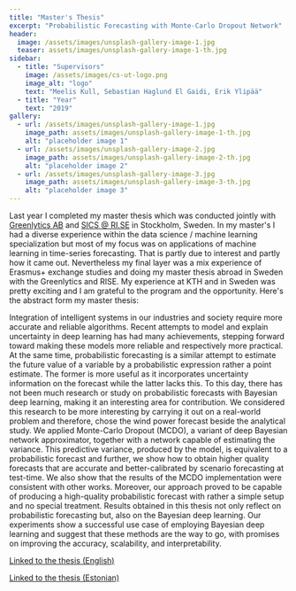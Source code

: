 ```yaml
---
title: "Master's Thesis"
excerpt: "Probabilistic Forecasting with Monte-Carlo Dropout Network"
header:
  image: /assets/images/unsplash-gallery-image-1.jpg
  teaser: assets/images/unsplash-gallery-image-1-th.jpg
sidebar:
  - title: "Supervisors"
    image: /assets/images/cs-ut-logo.png 
    image_alt: "logo"
    text: "Meelis Kull, Sebastian Haglund El Gaidi, Erik Ylipää"
  - title: "Year"
    text: "2019"
gallery:
  - url: /assets/images/unsplash-gallery-image-1.jpg
    image_path: assets/images/unsplash-gallery-image-1-th.jpg
    alt: "placeholder image 1"
  - url: /assets/images/unsplash-gallery-image-2.jpg
    image_path: assets/images/unsplash-gallery-image-2-th.jpg
    alt: "placeholder image 2"
  - url: /assets/images/unsplash-gallery-image-3.jpg
    image_path: assets/images/unsplash-gallery-image-3-th.jpg
    alt: "placeholder image 3"
---
```


Last year I completed my master thesis which was conducted jointly with [Greenlytics AB](https://greenlytics.io/) and [SICS @ RI.SE](https://www.ri.se/sv?refdom=sics.se) in Stockholm, Sweden. In my master's I had a diverse experience within the data science / machine learning specialization but most of my focus was on applications of machine learning in time-series forecasting. That is partly due to interest and partly how it came out. Nevertheless my final layer was a mix experience of Erasmus+ exchange studies and doing my master thesis abroad in Sweden with the Greenlytics and RISE. My experience at KTH and in Sweden was pretty exciting and I am grateful to the program and the opportunity. Here's the abstract form my master thesis:

<!--{% include gallery caption="This is a sample gallery to go along with this case study." %}-->

Integration of intelligent systems in our industries and society require more accurate and reliable algorithms. Recent attempts to model and explain uncertainty in deep learning has had many achievements, stepping forward toward making these models more reliable and respectively more practical. At the same time, probabilistic forecasting is a similar attempt to estimate the future value of a variable by a probabilistic expression rather a point estimate. The former is more useful as it incorporates uncertainty information on the forecast while the latter lacks this. To this day, there has not been much research or study on probabilistic forecasts with Bayesian deep learning, making it an interesting area for contribution. We considered this research to be more interesting by carrying it out on a real-world problem and therefore, chose the wind power forecast beside the analytical study. We applied Monte-Carlo Dropout (MCDO), a variant of deep Bayesian network approximator, together with a network capable of estimating the variance. This predictive variance, produced by the model, is equivalent to a probabilistic forecast and further, we show how to obtain higher quality forecasts that are accurate and better-calibrated by scenario forecasting at test-time. We also show that the results of the MCDO implementation were consistent with other works. Moreover, our approach proved to be capable of producing a high-quality probabilistic forecast with rather a simple setup and no special treatment. Results obtained in this thesis not only reflect on probabilistic forecasting but, also on the Bayesian deep learning. Our experiments show a successful use case of employing Bayesian deep learning and suggest that these methods are the way to go, with promises on improving the accuracy, scalability, and interpretability.

[Linked to the thesis (English)](https://comserv.cs.ut.ee/ati_thesis/datasheet.php?language=en)

[Linked to the thesis (Estonian)](https://comserv.cs.ut.ee/ati_thesis/datasheet.php?language=et)
